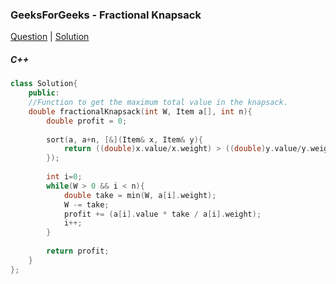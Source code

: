 ### GeeksForGeeks - Fractional Knapsack

[Question](https://practice.geeksforgeeks.org/problems/fractional-knapsack-1587115620/1#)
| [Solution](https://practice.geeksforgeeks.org/viewSol.php?subId=6d88e72837a4685552636fc4378bd620&pid=701365&user=amanguptarkg6)

##### C++
```c++
class Solution{
    public:
    //Function to get the maximum total value in the knapsack.
    double fractionalKnapsack(int W, Item a[], int n){
        double profit = 0;
        
        sort(a, a+n, [&](Item& x, Item& y){
            return ((double)x.value/x.weight) > ((double)y.value/y.weight);
        });
        
        int i=0;
        while(W > 0 && i < n){
            double take = min(W, a[i].weight);
            W -= take;
            profit += (a[i].value * take / a[i].weight);
            i++;
        }
        
        return profit;
    }
};
```